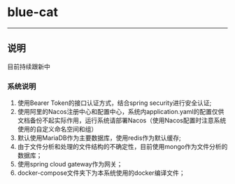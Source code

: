 # blue-cat
---
## 说明
目前持续跟新中

### 系统说明

1. 使用Bearer Token的接口认证方式，结合spring security进行安全认证;
2. 使用阿里的Nacos注册中心和配置中心，系统内application.yaml的配置仅供文档备份不起实际作用，运行系统请部署Nacos（使用Nacos配置时注意系统使用的自定义命名空间和组）
3. 默认使用MariaDB作为主要数据库，使用redis作为默认缓存;
4. 由于文件分析和处理的文件结构的不确定性，目前使用mongo作为文件分析的数据库；
5. 使用spring cloud gateway作为网关；
6. docker-compose文件夹下为本系统使用的docker编译文件；
